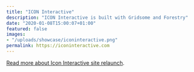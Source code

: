 ```yaml
---
title: "ICON Interactive"
description: "ICON Interactive is built with Gridsome and Forestry"
date: "2020-01-08T15:00:07+01:00"
featured: false
images:
- "/uploads/showcase/iconinteractive.png"
permalink: https://iconinteractive.com
---
```


[Read more about Icon Interactive site relaunch](https://iconinteractive.com/news/icon-interactive-site-relaunch).
